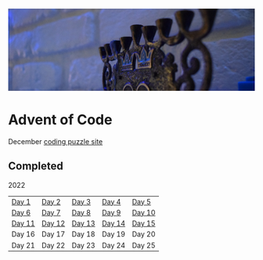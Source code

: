 
![menorah on mantle](2022/media/menorah_banner.JPG)

# Advent of Code

December [coding puzzle site](https://adventofcode.com/)

## Completed

2022

|   |   |   |   |   |
|:--|:--|:--|:--|:--|
| [Day 1](2022/aoc22-day01.ipynb) | [Day 2](2022/aoc22-day02.ipynb) | [Day 3](2022/aoc22-day03.ipynb)  |  [Day 4](2022/aoc22-day04.ipynb) |  [Day 5](2022/aoc22-day05.ipynb) |
| [Day 6](2022/aoc22-day06.ipynb)  | [Day 7](2022/aoc22-day07.ipynb)  | [Day 8](2022/aoc22-day08.ipynb)  | [Day 9](2022/aoc22-day09.ipynb)  | [Day 10](2022/aoc22-day10.ipynb)  |
| [Day 11](2022/aoc22-day11.ipynb)  | [Day 12](2022/aoc22-day12.ipynb)  | [Day 13](2022/aoc22-day13.ipynb)  | [Day 14](2022/aoc22-day14.ipynb)  | [Day 15](2022/aoc22-day15.ipynb)  |
| Day 16  | Day 17  | Day 18  | Day 19  | Day 20  |
| Day 21  | Day 22  | Day 23  | Day 24  | Day 25  |
